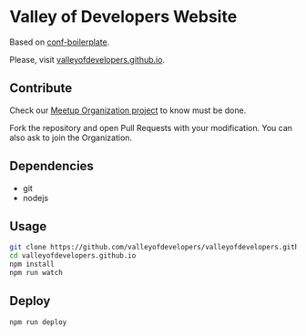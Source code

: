 # Valley of Developers Website

Based on [conf-boilerplate](https://github.com/valleyofdevelopers/conf-boilerplate).

Please, visit [valleyofdevelopers.github.io](http://valleyofdevelopers.github.io).

## Contribute

Check our [Meetup Organization project](https://github.com/orgs/valleyofdevelopers/projects/1)
to know must be done.

Fork the repository and open Pull Requests with your modification. You can also
ask to join the Organization.

## Dependencies

- git
- nodejs

## Usage

```bash
git clone https://github.com/valleyofdevelopers/valleyofdevelopers.github.io.git
cd valleyofdevelopers.github.io
npm install
npm run watch
```

## Deploy

```bash
npm run deploy
```
